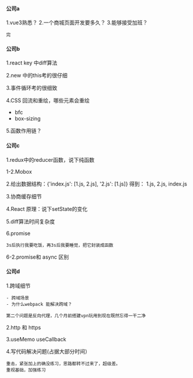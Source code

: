 #### 公司a
1.vue3熟悉？
2.一个商城页面开发要多久？
3.能够接受加班？

```
完
```

#### 公司b
1.react key 中diff算法

2.new 中的this考的很仔细

3.事件循环考的很细致

4.CSS
回流和重绘，哪些元素会重绘
- bfc
- box-sizing

5.函数作用链？


#### 公司c
1.redux中的reducer函数，说下纯函数

1-2.Mobox

2.给出数据结构：{'index.js': [1.js, 2.js], '2.js': [1.js]} 
得到： 1.js, 2.js, index.js

3.协商缓存细节

4.React 原理：说下setState的变化

5.diff算法时间复杂度

6.promise
```
3s后执行我要吃饭，再3s后我要睡觉，把它封装成函数
```

6-2.promise和 async 区别

#### 公司d
1.跨域细节
```
- 跨域场景
- 为什么webpack 能解决跨域？

第二个问题是反向代理，几个月前搭建vpn玩用到现在既然忘得一干二净
```

2.http 和 https

3.useMemo useCallback

4.写代码解决问题(占据大部分时间）
```
重击，紧张加上的确没练习，思路都转不过来了，超级差。
重视基础，加强练习
```
